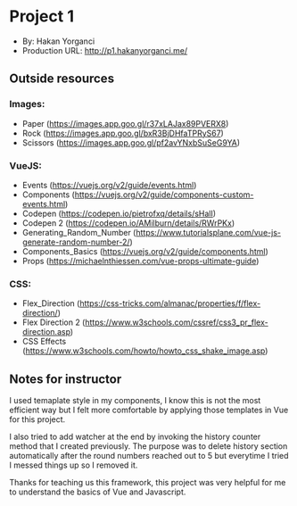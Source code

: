 # Project 1
+ By: Hakan Yorganci
+ Production URL: <http://p1.hakanyorganci.me/>

## Outside resources
### Images:
- Paper (https://images.app.goo.gl/r37xLAJax89PVERX8)
- Rock (https://images.app.goo.gl/bxR3BjDHfaTPRyS67)
- Scissors (https://images.app.goo.gl/pf2avYNxbSuSeG9YA)

### VueJS:
- Events (https://vuejs.org/v2/guide/events.html)
- Components (https://vuejs.org/v2/guide/components-custom-events.html)
- Codepen (https://codepen.io/pietrofxq/details/sHalI)
- Codepen 2 (https://codepen.io/AMilburn/details/RWrPKx)
- Generating_Random_Number (https://www.tutorialsplane.com/vue-js-generate-random-number-2/)
- Components_Basics (https://vuejs.org/v2/guide/components.html)
- Props (https://michaelnthiessen.com/vue-props-ultimate-guide)

### CSS:
- Flex_Direction (https://css-tricks.com/almanac/properties/f/flex-direction/)
- Flex Direction 2 (https://www.w3schools.com/cssref/css3_pr_flex-direction.asp)
- CSS Effects (https://www.w3schools.com/howto/howto_css_shake_image.asp)

## Notes for instructor
I used temaplate style in my components, I know this is not the most efficient way but I felt more comfortable by applying those templates in Vue for this project. 

I also tried to add watcher at the end by invoking the history counter method that I created previously. The purpose was to delete history section automatically after the round numbers reached out to 5 but everytime I tried I messed things up so I removed it.

Thanks for teaching us this framework, this project was very helpful for me to understand the basics of Vue and Javascript.